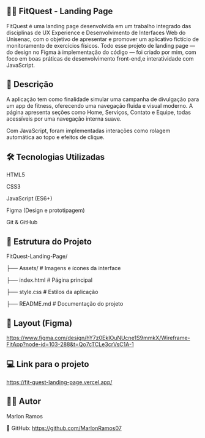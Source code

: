 ## 🏋️‍♂️ FitQuest - Landing Page

FitQuest é uma landing page desenvolvida em um trabalho integrado das disciplinas de UX Experience e Desenvolvimento de Interfaces Web do Unisenac,  com o objetivo de apresentar e promover um aplicativo fictício de monitoramento de exercícios físicos. Todo esse projeto de landing page — do design no Figma à implementação do código — foi criado por mim, com foco em boas práticas de desenvolvimento front-end,e interatividade com JavaScript.

## 📌 Descrição

A aplicação tem como finalidade simular uma campanha de divulgação para um app de fitness, oferecendo uma navegação fluida e visual moderno. A página apresenta seções como Home, Serviços, Contato e Equipe, todas acessíveis por uma navegação interna suave.

Com JavaScript, foram implementadas interações como rolagem automática ao topo e efeitos de clique.

## 🛠️ Tecnologias Utilizadas

HTML5

CSS3

JavaScript (ES6+)

Figma (Design e prototipagem)

Git & GitHub

## 📁 Estrutura do Projeto

FitQuest-Landing-Page/

├── Assets/            # Imagens e ícones da interface

├── index.html         # Página principal

├── style.css          # Estilos da aplicação

├── README.md          # Documentação do projeto

## 🎨 Layout (Figma)

https://www.figma.com/design/hY7z0EkIOuNUcne1S9mmkX/Wireframe-FitApp?node-id=103-288&t=Qo7cTCLe3crVsC1A-1

## 💻 Link para o projeto

https://fit-quest-landing-page.vercel.app/



## 👨‍💻 Autor
Marlon Ramos

🔗 GitHub: https://github.com/MarlonRamos07

